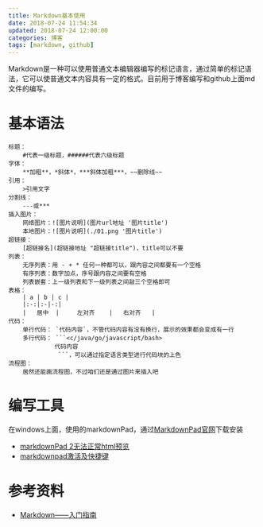 ```yaml
---
title: Markdown基本使用
date: 2018-07-24 11:54:34
updated: 2018-07-24 12:00:00
categories: 博客
tags: [markdown, github]
---
```

Markdown是一种可以使用普通文本编辑器编写的标记语言，通过简单的标记语法，它可以使普通文本内容具有一定的格式。目前用于博客编写和github上面md文件的编写。<!-- more -->
# 基本语法
~~~  
标题：
	#代表一级标题，######代表六级标题
字体：
	**加粗**，*斜体*，***斜体加粗***，~~删除线~~
引用：
	>引用文字
分割线：
	---或***
插入图片：
	网络图片：![图片说明](图片url地址 '图片title')
	本地图片：![图片说明](./01.png '图片title')
超链接：
	[超链接名](超链接地址 "超链接title")，title可以不要
列表：
	无序列表：用 - + * 任何一种都可以，跟内容之间都要有一个空格
	有序列表：数字加点，序号跟内容之间要有空格
	列表嵌套：上一级列表和下一级列表之间敲三个空格即可
表格：
	| a | b | c |
	|:-:|:-|-:|
	|   居中  |     左对齐    |   右对齐   |
代码：
	单行代码： `代码内容`，不管代码内容有没有换行，展示的效果都会变成有一行
	多行代码： ```<c/java/go/javascript/bash>
           	 代码内容
           	  ```，可以通过指定语言类型进行代码块的上色
流程图：
	居然还能画流程图，不过咱们还是通过图片来插入吧
~~~
# 编写工具
在windows上面，使用的markdownPad，通过[MarkdownPad官网](http://markdownpad.com/)下载安装  
- [markdownPad 2无法正常html预览](https://blog.csdn.net/wyc12306/article/details/51504906)  
- [markdownpad激活及快捷键](https://www.cnblogs.com/shierfen/p/5997558.html)
# 参考资料
- [Markdown——入门指南](https://www.jianshu.com/p/1e402922ee32/)